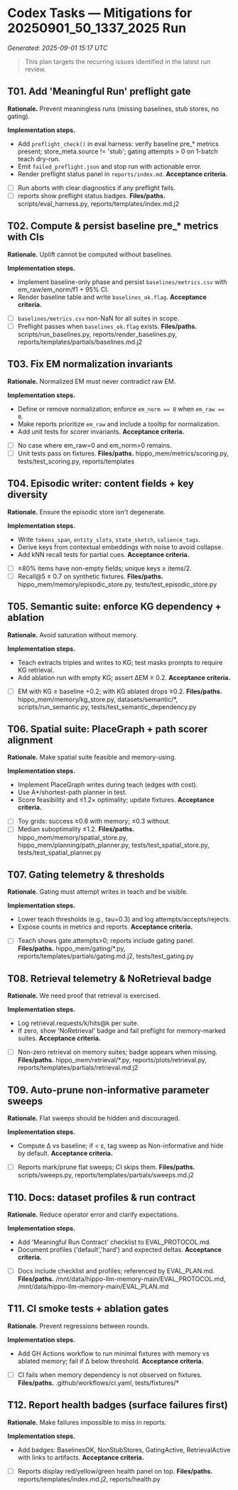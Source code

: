 # Codex Tasks — Mitigations for 20250901_50_1337_2025 Run
_Generated: 2025-09-01 15:17 UTC_

> This plan targets the recurring issues identified in the latest run review.

## T01. Add 'Meaningful Run' preflight gate

**Rationale.** Prevent meaningless runs (missing baselines, stub stores, no gating).

**Implementation steps.**
- Add `preflight_check()` in eval harness: verify baseline pre_* metrics present; store_meta.source != 'stub'; gating attempts > 0 on 1-batch teach dry-run.
- Emit `failed_preflight.json` and stop run with actionable error.
- Render preflight status panel in `reports/index.md`.
**Acceptance criteria.**
- [ ] Run aborts with clear diagnostics if any preflight fails.
- [ ] reports show preflight status badges.
**Files/paths.** scripts/eval_harness.py, reports/templates/index.md.j2

## T02. Compute & persist baseline pre_* metrics with CIs

**Rationale.** Uplift cannot be computed without baselines.

**Implementation steps.**
- Implement baseline-only phase and persist `baselines/metrics.csv` with em_raw/em_norm/f1 + 95% CI.
- Render baseline table and write `baselines_ok.flag`.
**Acceptance criteria.**
- [ ] `baselines/metrics.csv` non-NaN for all suites in scope.
- [ ] Preflight passes when `baselines_ok.flag` exists.
**Files/paths.** scripts/run_baselines.py, reports/render_baselines.py, reports/templates/partials/baselines.md.j2

## T03. Fix EM normalization invariants

**Rationale.** Normalized EM must never contradict raw EM.

**Implementation steps.**
- Define or remove normalization; enforce `em_norm == 0` when `em_raw == 0`.
- Make reports prioritize `em_raw` and include a tooltip for normalization.
- Add unit tests for scorer invariants.
**Acceptance criteria.**
- [ ] No case where em_raw=0 and em_norm>0 remains.
- [ ] Unit tests pass on fixtures.
**Files/paths.** hippo_mem/metrics/scoring.py, tests/test_scoring.py, reports/templates

## T04. Episodic writer: content fields + key diversity

**Rationale.** Ensure the episodic store isn't degenerate.

**Implementation steps.**
- Write `tokens_span`, `entity_slots`, `state_sketch`, `salience_tags`.
- Derive keys from contextual embeddings with noise to avoid collapse.
- Add kNN recall tests for partial cues.
**Acceptance criteria.**
- [ ] ≥80% items have non-empty fields; unique keys ≥ items/2.
- [ ] Recall@5 ≥ 0.7 on synthetic fixtures.
**Files/paths.** hippo_mem/memory/episodic_store.py, tests/test_episodic_store.py

## T05. Semantic suite: enforce KG dependency + ablation

**Rationale.** Avoid saturation without memory.

**Implementation steps.**
- Teach extracts triples and writes to KG; test masks prompts to require KG retrieval.
- Add ablation run with empty KG; assert ΔEM ≥ 0.2.
**Acceptance criteria.**
- [ ] EM with KG ≥ baseline +0.2; with KG ablated drops ≥0.2.
**Files/paths.** hippo_mem/memory/kg_store.py, datasets/semantic/*, scripts/run_semantic.py, tests/test_semantic_dependency.py

## T06. Spatial suite: PlaceGraph + path scorer alignment

**Rationale.** Make spatial suite feasible and memory-using.

**Implementation steps.**
- Implement PlaceGraph writes during teach (edges with cost).
- Use A*/shortest-path planner in test.
- Score feasibility and ≤1.2× optimality; update fixtures.
**Acceptance criteria.**
- [ ] Toy grids: success ≥0.8 with memory; ≤0.3 without.
- [ ] Median suboptimality ≤1.2.
**Files/paths.** hippo_mem/memory/spatial_store.py, hippo_mem/planning/path_planner.py, tests/test_spatial_store.py, tests/test_spatial_planner.py

## T07. Gating telemetry & thresholds

**Rationale.** Gating must attempt writes in teach and be visible.

**Implementation steps.**
- Lower teach thresholds (e.g., tau=0.3) and log attempts/accepts/rejects.
- Expose counts in metrics and reports.
**Acceptance criteria.**
- [ ] Teach shows gate.attempts>0; reports include gating panel.
**Files/paths.** hippo_mem/gating/*.py, reports/templates/partials/gating.md.j2, tests/test_gating.py

## T08. Retrieval telemetry & NoRetrieval badge

**Rationale.** We need proof that retrieval is exercised.

**Implementation steps.**
- Log retrieval.requests/k/hits@k per suite.
- If zero, show 'NoRetrieval' badge and fail preflight for memory-marked suites.
**Acceptance criteria.**
- [ ] Non-zero retrieval on memory suites; badge appears when missing.
**Files/paths.** hippo_mem/retrieval/*.py, reports/plots/retrieval.py, reports/templates/partials/retrieval.md.j2

## T09. Auto-prune non-informative parameter sweeps

**Rationale.** Flat sweeps should be hidden and discouraged.

**Implementation steps.**
- Compute Δ vs baseline; if < ε, tag sweep as Non-informative and hide by default.
**Acceptance criteria.**
- [ ] Reports mark/prune flat sweeps; CI skips them.
**Files/paths.** scripts/sweeps.py, reports/templates/partials/sweeps.md.j2

## T10. Docs: dataset profiles & run contract

**Rationale.** Reduce operator error and clarify expectations.

**Implementation steps.**
- Add 'Meaningful Run Contract' checklist to EVAL_PROTOCOL.md.
- Document profiles ('default','hard') and expected deltas.
**Acceptance criteria.**
- [ ] Docs include checklist and profiles; referenced by EVAL_PLAN.md.
**Files/paths.** /mnt/data/hippo-llm-memory-main/EVAL_PROTOCOL.md, /mnt/data/hippo-llm-memory-main/EVAL_PLAN.md

## T11. CI smoke tests + ablation gates

**Rationale.** Prevent regressions between rounds.

**Implementation steps.**
- Add GH Actions workflow to run minimal fixtures with memory vs ablated memory; fail if Δ below threshold.
**Acceptance criteria.**
- [ ] CI fails when memory dependency is not observed on fixtures.
**Files/paths.** .github/workflows/ci.yaml, tests/fixtures/*

## T12. Report health badges (surface failures first)

**Rationale.** Make failures impossible to miss in reports.

**Implementation steps.**
- Add badges: BaselinesOK, NonStubStores, GatingActive, RetrievalActive with links to artifacts.
**Acceptance criteria.**
- [ ] Reports display red/yellow/green health panel on top.
**Files/paths.** reports/templates/index.md.j2, reports/health.py
